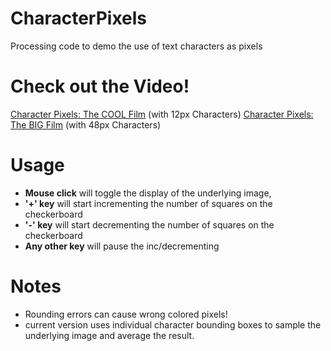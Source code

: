 # CharacterPixels
Processing code to demo the use of text characters as pixels
# Check out the Video!
[Character Pixels: The COOL Film](https://youtu.be/D1C81xTckc4) (with 12px Characters)
[Character Pixels: The BIG Film](https://youtu.be/enDxRxBbZ-4) (with 48px Characters)


# Usage
- **Mouse click** will toggle the display of the underlying image,
- **'+' key** will start incrementing the number of squares on the checkerboard
- **'-' key** will start decrementing the number of squares on the checkerboard
- **Any other key** will pause the inc/decrementing

# Notes
 - Rounding errors can cause wrong colored pixels!
 - current version uses individual character bounding boxes to sample the underlying image and average the result.
